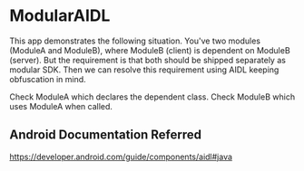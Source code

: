 # ModularAIDL
This app demonstrates the following situation. You've two modules (ModuleA and ModuleB), where ModuleB (client) is dependent on ModuleB (server).
But the requirement is that both should be shipped separately as modular SDK. Then we can resolve this requirement using AIDL keeping obfuscation in mind.

Check ModuleA which declares the dependent class.
Check ModuleB which uses ModuleA when called.

## Android Documentation Referred
https://developer.android.com/guide/components/aidl#java
